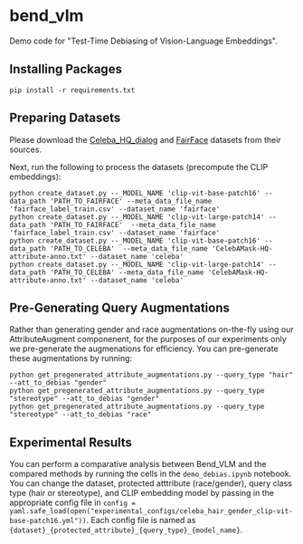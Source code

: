 # bend_vlm
Demo code for "Test-Time Debiasing of Vision-Language Embeddings".

## Installing Packages

```console
pip install -r requirements.txt
```

## Preparing Datasets
Please download the [Celeba_HQ_dialog](https://github.com/ziqihuangg/CelebA-Dialog) and [FairFace](https://github.com/joojs/fairface) datasets from their sources.

Next, run the following to process the datasets (precompute the CLIP embeddings):

```console
python create_dataset.py --_MODEL_NAME 'clip-vit-base-patch16' --data_path 'PATH_TO_FAIRFACE' --meta_data_file_name 'fairface_label_train.csv' --dataset_name 'fairface'
python create_dataset.py --_MODEL_NAME 'clip-vit-large-patch14' --data_path 'PATH_TO_FAIRFACE'  --meta_data_file_name 'fairface_label_train.csv' --dataset_name 'fairface'
python create_dataset.py --_MODEL_NAME 'clip-vit-base-patch16' --data_path 'PATH_TO_CELEBA'  --meta_data_file_name 'CelebAMask-HQ-attribute-anno.txt' --dataset_name 'celeba'
python create_dataset.py --_MODEL_NAME 'clip-vit-large-patch14' --data_path 'PATH_TO_CELEBA' --meta_data_file_name 'CelebAMask-HQ-attribute-anno.txt' --dataset_name 'celeba'
```

## Pre-Generating Query Augmentations

Rather than generating gender and race augmentations on-the-fly using our AttributeAugment componenent, for the purposes of our experiments only we pre-generate the augmenations for efficiency. You can pre-generate these augmentations by running:

```console
python get_pregenerated_attribute_augmentations.py --query_type "hair" --att_to_debias "gender"
python get_pregenerated_attribute_augmentations.py --query_type "stereotype" --att_to_debias "gender"
python get_pregenerated_attribute_augmentations.py --query_type "stereotype" --att_to_debias "race"
```
## Experimental Results

You can perform a comparative analysis between Bend_VLM and the compared methods by running the cells in the `demo_debias.ipynb` notebook. You can change the dataset, protected atttribute (race/gender), query class type (hair or stereotype), and CLIP embedding model by passing in the appropriate config file in `config = yaml.safe_load(open("experimental_configs/celeba_hair_gender_clip-vit-base-patch16.yml"))`. Each config file is named as `{dataset}_{protected_attribute}_{query_type}_{model_name}`.


